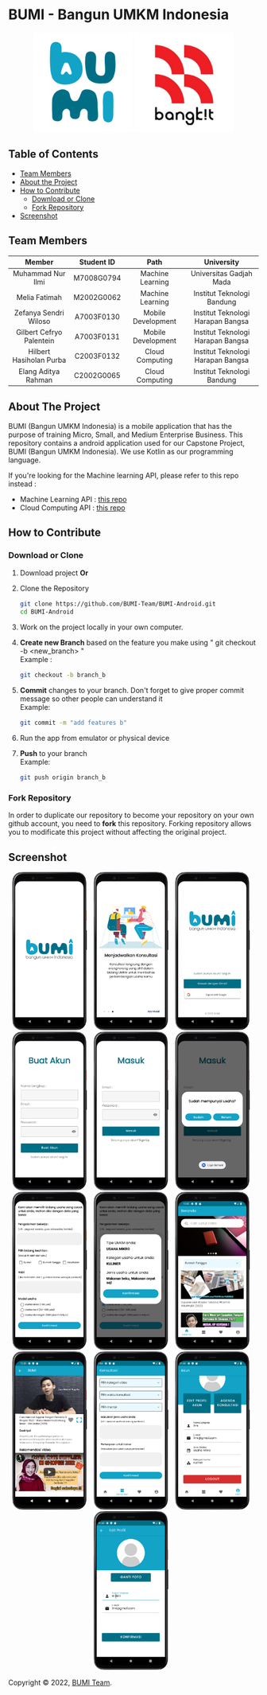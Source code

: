 # BUMI - Bangun UMKM Indonesia

<p align="center">
  <img src="https://github.com/BUMI-Team/BUMI-Android/blob/main/screenshot/iconBumi.png" alt="BUMI Logo" width="200" height="200">
  <img src="https://github.com/BUMI-Team/BUMI-Android/blob/main/screenshot/iconBangkit.png" alt="Bangkit Logo" width="200" height="200">
</p>

<!-- TABLE OF CONTENTS -->

## Table of Contents

* [Team Members](#team-members)
* [About the Project](#about-the-project)
* [How to Contribute](#how-to-contribute)
  * [Download or Clone](#download-or-clone)
  * [Fork Repository](#fork-repository)
* [Screenshot](#screenshoot)

<!-- Team Members -->

## Team Members


|          Member          | Student ID |        Path        |            University            |
| :------------------------: | :----------: | :------------------: | :---------------------------------: |
|    Muhammad Nur Ilmi    | M7008G0794 |  Machine Learning  |      Universitas Gadjah Mada      |
|      Melia Fatimah      | M2002G0062 |  Machine Learning  |    Institut Teknologi Bandung    |
|  Zefanya Sendri Wiloso  | A7003F0130 | Mobile Development | Institut Teknologi Harapan Bangsa |
| Gilbert Cefryo Palentein | A7003F0131 | Mobile Development | Institut Teknologi Harapan Bangsa |
| Hilbert Hasiholan Purba | C2003F0132 |  Cloud Computing  | Institut Teknologi Harapan Bangsa |
|   Elang Aditya Rahman   | C2002G0065 |  Cloud Computing  |    Institut Teknologi Bandung    |

<!-- ABOUT THE PROJECT -->

## About The Project

BUMI (Bangun UMKM Indonesia) is a mobile application that has the purpose of training Micro, Small, and Medium Enterprise Business.
This repository contains a android application used for our Capstone Project, BUMI (Bangun UMKM Indonesia). We use Kotlin as our programming language.

If you're looking for the Machine learning API, please refer to this repo instead :

* Machine Learning API : [this repo](https://github.com/BUMI-Team/recommendation-api)
* Cloud Computing API : [this repo](https://github.com/BUMI-Team/BUMI-Cloud-Computing)

<!-- ABOUT THE PROJECT -->

## How to Contribute

### Download or Clone

1. Download project <b>Or</b>
2. Clone the Repository

   ```sh
   git clone https://github.com/BUMI-Team/BUMI-Android.git
   cd BUMI-Android
   ```
3. Work on the project locally in your own computer.
4. **Create new Branch** based on the feature you make using " git checkout -b <new_branch> " <br/>
   Example :

   ```sh
   git checkout -b branch_b
   ```
5. **Commit** changes to your branch. Don't forget to give proper commit message so other people can understand it <br/>
   Example:

   ```sh
   git commit -m "add features b"
   ```
6. Run the app from emulator or physical device
7. **Push** to your branch <br/>
   Example:

   ```sh
   git push origin branch_b
   ```

### Fork Repository

In order to duplicate our repository to become your repository on your own github account, you need to **fork** this repository. Forking repository allows you to modificate this project without affecting the original project.

<!-- Screenshoot -->

## Screenshot

<p align="center">
  <img src="https://github.com/BUMI-Team/BUMI-Android/blob/main/screenshot/splash.png" alt="splash screen" style="margin-right: 10px;" width="150">
  <img src="https://github.com/BUMI-Team/BUMI-Android/blob/main/screenshot/onboarding.png" alt="onboarding" style="margin-right: 10px;" width="150">
  <img src="https://github.com/BUMI-Team/BUMI-Android/blob/main/screenshot/welcome.png" alt="welcome" style="margin-right: 10px;" width="150">
  <img src="https://github.com/BUMI-Team/BUMI-Android/blob/main/screenshot/signup.png" alt="signup" style="margin-right: 10px;" width="150">
  <img src="https://github.com/BUMI-Team/BUMI-Android/blob/main/screenshot/signin.png" alt="signin" style="margin-right: 10px;" width="150">
  <img src="https://github.com/BUMI-Team/BUMI-Android/blob/main/screenshot/dialog_usaha.png" alt="dialog business" style="margin-right: 10px;" width="150">
  <img src="https://github.com/BUMI-Team/BUMI-Android/blob/main/screenshot/input_bussiness_recommender.png" alt="recommendation input" style="margin-right: 10px;" width="150">
  <img src="https://github.com/BUMI-Team/BUMI-Android/blob/main/screenshot/hasil_rekomendasi.png" alt="recommendation result" style="margin-right: 10px;" width="150">
  <img src="https://github.com/BUMI-Team/BUMI-Android/blob/main/screenshot/home.png" alt="home" style="margin-right: 10px;" width="150">
  <img src="https://github.com/BUMI-Team/BUMI-Android/blob/main/screenshot/detail.png" alt="detail" style="margin-right: 10px;" width="150">
  <img src="https://github.com/BUMI-Team/BUMI-Android/blob/main/screenshot/jadwal_konsultasi.png" alt="consultation" style="margin-right: 10px;" width="150">
  <img src="https://github.com/BUMI-Team/BUMI-Android/blob/main/screenshot/account.png" alt="account" style="margin-right: 10px;" width="150">
  <img src="https://github.com/BUMI-Team/BUMI-Android/blob/main/screenshot/edit_profil.png" alt="edit profil account" style="margin-right: 10px;" width="150">
</p>

Copyright © 2022, [BUMI Team](https://github.com/BUMI-Team).
